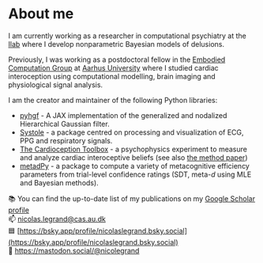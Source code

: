 # About me

I am currently working as a researcher in computational psychiatry at the [Ilab](https://github.com/ilabcode) where I develop nonparametric Bayesian models of delusions.

Previously, I was working as a postdoctoral fellow in the [Embodied Computation Group](https://www.the-ecg.org/) at [Aarhus University](https://international.au.dk/) where I studied cardiac interoception using computational modelling, brain imaging and physiological signal analysis.

I am the creator and maintainer of the following Python libraries:

* [pyhgf](https://github.com/ilabcode/pyhgf) - A JAX implementation of the generalized and nodalized Hierarchical Gaussian filter.
* [Systole](https://LegrandNico.github.io/systole/index.html) - a package centred on processing and visualization of ECG, PPG and respiratory signals.
* [The Cardioception Toolbox](https://github.com/LegrandNico/cardioception-toolbox) - a psychophysics experiment to measure and analyze cardiac interoceptive beliefs (see also [the method paper](https://www.sciencedirect.com/science/article/pii/S0301051121002325))
* [metadPy](https://LegrandNico.github.io/metadPy/) - a package to compute a variety of metacognitive efficiency parameters from trial-level confidence ratings (SDT, meta-*d* using MLE and Bayesian methods).

📚 You can find the up-to-date list of my publications on my [Google Scholar profile](https://scholar.google.fr/citations?user=buFy4tAAAAAJ&hl=fr)  
📫 nicolas.legrand@cas.au.dk  
🟦 [https://bsky.app/profile/nicolaslegrand.bsky.social](https://bsky.app/profile/nicolaslegrand.bsky.social)  
🐘 https://mastodon.social/@nicolegrand
